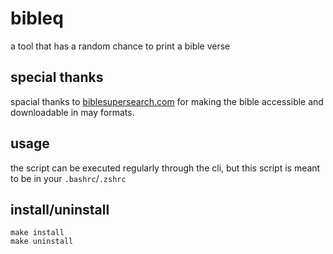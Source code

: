 # bibleq
a tool that has a random chance to print a bible verse

## special thanks
spacial thanks to [biblesupersearch.com](https://biblesupersearch.com) for making the bible accessible and downloadable in may formats.

## usage
the script can be executed regularly through the cli, but this script is meant to be
in your `.bashrc`/`.zshrc`

## install/uninstall
```
make install
make uninstall
```

